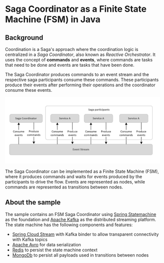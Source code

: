 # Saga Coordinator as a Finite State Machine (FSM) in Java

## Background

Coordination is a Saga's approach where the coordination logic is centralized in a *Saga Coordinator*, also known as *Reactive Orchestrator*. It uses the concept of **commands** and **events**, where commands are tasks that need to be done and events are tasks that have been done. 

The Saga Coordinator produces commands to an event stream and the respective saga participants consume these commands. These participants produce their events after performing their operations and the coordinator consume these events.

![Saga Coordinator](./images/saga-coordinator.jpg)

The Saga Coordinator can be implemented as a Finite State Machine (FSM), where it produces commands and waits for events produced by the participants to drive the flow. Events are represented as nodes, while commands are represented as transitions between nodes.

## About the sample

The sample contains an FSM Saga Coordinator using [Spring Statemachine](https://projects.spring.io/spring-statemachine/) as the foundation and [Apache Kafka](https://kafka.apache.org/intro.html) as the distributed streaming platform. The state machine has the following components and features:

- [Spring Cloud Stream](https://cloud.spring.io/spring-cloud-stream-binder-kafka/) with Kafka binder to allow transparent connectivity with Kafka topics
- [Apache Avro](https://avro.apache.org/) for data serialization
- [Redis](https://redis.io/) to persist the state machine context
- [MongoDb](https://www.mongodb.com/) to persist all payloads used in transitions between nodes
